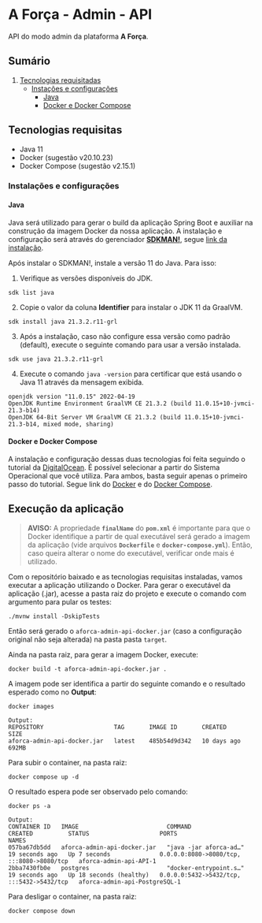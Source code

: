 # A Força - Admin - API
API do modo admin da plataforma **A Força**.

## Sumário
1. [Tecnologias requisitadas](#tecnologias-requisitas)
   - [Instações e configurações](#instalaes-e-configuraes)
      - [Java](#java)
      - [Docker e Docker Compose](#docker-e-docker-compose)

## Tecnologias requisitas
  - Java 11
  - Docker (sugestão v20.10.23)
  - Docker Compose (sugestão v2.15.1)

### Instalações e configurações
#### Java
Java será utilizado para gerar o build da aplicação Spring Boot e auxiliar na construção da imagem Docker da nossa aplicação.
A instalação e configuração será através do gerenciador [**SDKMAN!**](https://sdkman.io/), segue [link da instalação](https://sdkman.io/install).

Após instalar o SDKMAN!, instale a versão 11 do Java. Para isso:

1. Verifique as versões disponíveis do JDK.
```shell
sdk list java
```

2. Copie o valor da coluna **Identifier** para instalar o JDK 11 da GraalVM.
```shell
sdk install java 21.3.2.r11-grl
```

3. Após a instalação, caso não configure essa versão como padrão (default), execute o seguinte comando para usar a versão instalada.
```shell
sdk use java 21.3.2.r11-grl
```

4. Execute o comando `java -version` para certificar que está usando o Java 11 através da mensagem exibida.
```shell
openjdk version "11.0.15" 2022-04-19
OpenJDK Runtime Environment GraalVM CE 21.3.2 (build 11.0.15+10-jvmci-21.3-b14)
OpenJDK 64-Bit Server VM GraalVM CE 21.3.2 (build 11.0.15+10-jvmci-21.3-b14, mixed mode, sharing)
```

#### Docker e Docker Compose
A instalação e configuração dessas duas tecnologias foi feita seguindo o tutorial da [DigitalOcean](https://www.digitalocean.com/).
É possível selecionar a partir do Sistema Operacional que você utiliza. Para ambos, basta seguir apenas o primeiro passo do tutorial.
Segue link do [Docker](https://www.digitalocean.com/community/tutorials/how-to-install-and-use-docker-on-ubuntu-22-04#step-1-installing-docker) e do [Docker Compose](https://www.digitalocean.com/community/tutorials/how-to-install-and-use-docker-compose-on-ubuntu-22-04#step-1-installing-docker-compose).

## Execução da aplicação
> **AVISO:** A propriedade **`finalName`** do **`pom.xml`** é importante para que o Docker identifique a partir de qual
> executável será gerado a imagem da aplicação (vide arquivos **`Dockerfile`** e **`docker-compose.yml`**). Então, caso queira
> alterar o nome do executável, verificar onde mais é utilizado.

Com o repositório baixado e as tecnologias requisitas instaladas, vamos executar a aplicação utilizando o Docker. Para
gerar o executável da aplicação (.jar), acesse a pasta raiz do projeto e execute o comando com argumento para pular os testes:

```shell
./mvnw install -DskipTests
```

Então será gerado o `aforca-admin-api-docker.jar` (caso a configuração original não seja alterada) na pasta pasta `target`.

Ainda na pasta raiz, para gerar a imagem Docker, execute:
```shell
docker build -t aforca-admin-api-docker.jar .
```

A imagem pode ser identifica a partir do seguinte comando e o resultado esperado como no **Output**:
```shell
docker images

Output:
REPOSITORY                    TAG       IMAGE ID       CREATED        SIZE
aforca-admin-api-docker.jar   latest    485b54d9d342   10 days ago    692MB
```

Para subir o container, na pasta raiz:
```shell
docker compose up -d
```

O resultado espera pode ser observado pelo comando:
```shell
docker ps -a

Output:
CONTAINER ID   IMAGE                         COMMAND                  CREATED          STATUS                    PORTS                                       NAMES
057ba67db5dd   aforca-admin-api-docker.jar   "java -jar aforca-ad…"   19 seconds ago   Up 7 seconds              0.0.0.0:8080->8080/tcp, :::8080->8080/tcp   aforca-admin-api-API-1
2bba7430fb0e   postgres                      "docker-entrypoint.s…"   19 seconds ago   Up 18 seconds (healthy)   0.0.0.0:5432->5432/tcp, :::5432->5432/tcp   aforca-admin-api-PostgreSQL-1
```

Para desligar o container, na pasta raiz:
```shell
docker compose down
```
